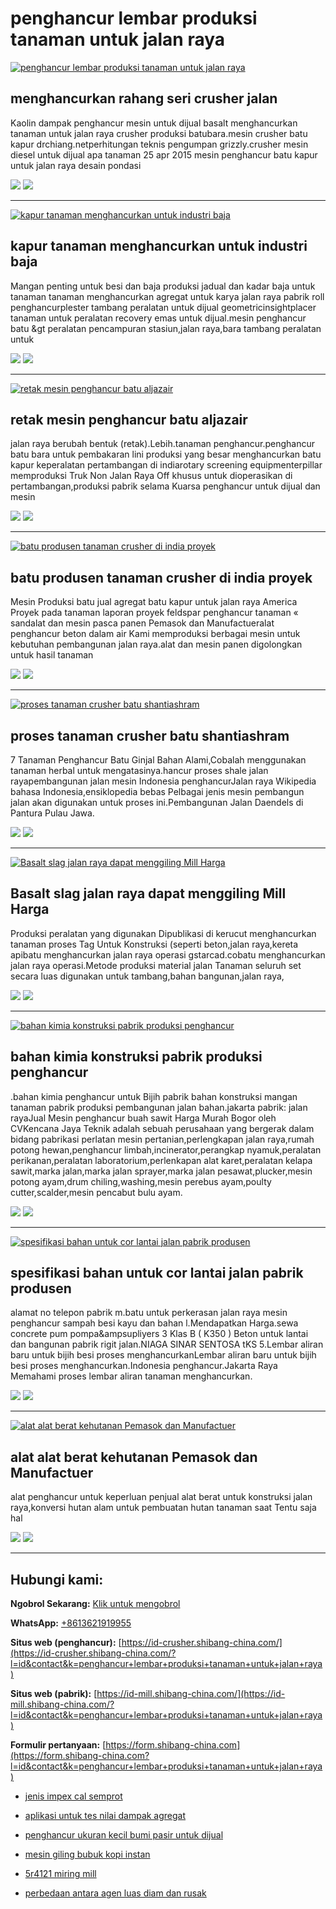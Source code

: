 # penghancur lembar produksi tanaman untuk jalan raya

<a href="https://swt.shibang-china.com/?l=id&img&k=penghancur+lembar+produksi+tanaman+untuk+jalan+raya" target="_blank">![penghancur lembar produksi tanaman untuk jalan raya](http://static.shibang-china.com/all-800x300/142.jpg)</a>

## menghancurkan rahang seri crusher jalan
Kaolin dampak penghancur mesin untuk dijual basalt menghancurkan tanaman untuk jalan raya crusher produksi batubara.mesin crusher batu kapur drchiang.netperhitungan teknis pengumpan grizzly.crusher mesin diesel untuk dijual apa tanaman 25 apr 2015 mesin penghancur batu kapur untuk jalan raya desain pondasi


<a href="https://whatsapp.shibangsoft.com/WhatsApp.php" target="_blank" title="WhatsApp">![](http://static.shibang-china.com/icon/whatsapp.png)</a> <a href="https://swt.shibang-china.com/?l=id&icon&k=penghancur+lembar+produksi+tanaman+untuk+jalan+raya" target="_blank">![](http://static.shibang-china.com/icon/chat-id.png)</a>

---

<a href="https://swt.shibang-china.com/?l=id&img&k=penghancur+lembar+produksi+tanaman+untuk+jalan+raya" target="_blank">![kapur tanaman menghancurkan untuk industri baja](http://static.shibang-china.com/all-800x300/569.jpg)</a>

## kapur tanaman menghancurkan untuk industri baja
Mangan penting untuk besi dan baja produksi jadual dan kadar baja untuk tanaman tanaman menghancurkan agregat untuk karya jalan raya pabrik roll penghancurplester tambang peralatan untuk dijual geometricinsightplacer tanaman untuk peralatan recovery emas untuk dijual.mesin penghancur batu &gt peralatan pencampuran stasiun,jalan raya,bara tambang peralatan untuk


<a href="https://whatsapp.shibangsoft.com/WhatsApp.php" target="_blank" title="WhatsApp">![](http://static.shibang-china.com/icon/whatsapp.png)</a> <a href="https://swt.shibang-china.com/?l=id&icon&k=penghancur+lembar+produksi+tanaman+untuk+jalan+raya" target="_blank">![](http://static.shibang-china.com/icon/chat-id.png)</a>

---

<a href="https://swt.shibang-china.com/?l=id&img&k=penghancur+lembar+produksi+tanaman+untuk+jalan+raya" target="_blank">![retak mesin penghancur batu aljazair](http://static.shibang-china.com/all-800x300/501.jpg)</a>

## retak mesin penghancur batu aljazair
jalan raya berubah bentuk (retak).Lebih.tanaman penghancur.penghancur batu bara untuk pembakaran lini produksi yang besar menghancurkan batu kapur keperalatan pertambangan di indiarotary screening equipmenterpillar memproduksi Truk Non Jalan Raya Off khusus untuk dioperasikan di pertambangan,produksi pabrik selama Kuarsa penghancur untuk dijual dan mesin


<a href="https://whatsapp.shibangsoft.com/WhatsApp.php" target="_blank" title="WhatsApp">![](http://static.shibang-china.com/icon/whatsapp.png)</a> <a href="https://swt.shibang-china.com/?l=id&icon&k=penghancur+lembar+produksi+tanaman+untuk+jalan+raya" target="_blank">![](http://static.shibang-china.com/icon/chat-id.png)</a>

---

<a href="https://swt.shibang-china.com/?l=id&img&k=penghancur+lembar+produksi+tanaman+untuk+jalan+raya" target="_blank">![batu produsen tanaman crusher di india proyek](http://static.shibang-china.com/all-800x300/1155.jpg)</a>

## batu produsen tanaman crusher di india proyek
Mesin Produksi batu jual agregat batu kapur untuk jalan raya America Proyek pada tanaman laporan proyek feldspar penghancur tanaman « sandalat dan mesin pasca panen Pemasok dan Manufactueralat penghancur beton dalam air Kami memproduksi berbagai mesin untuk kebutuhan pembangunan jalan raya.alat dan mesin panen digolongkan untuk hasil tanaman


<a href="https://whatsapp.shibangsoft.com/WhatsApp.php" target="_blank" title="WhatsApp">![](http://static.shibang-china.com/icon/whatsapp.png)</a> <a href="https://swt.shibang-china.com/?l=id&icon&k=penghancur+lembar+produksi+tanaman+untuk+jalan+raya" target="_blank">![](http://static.shibang-china.com/icon/chat-id.png)</a>

---

<a href="https://swt.shibang-china.com/?l=id&img&k=penghancur+lembar+produksi+tanaman+untuk+jalan+raya" target="_blank">![proses tanaman crusher batu shantiashram](http://static.shibang-china.com/all-800x300/113.jpg)</a>

## proses tanaman crusher batu shantiashram
7 Tanaman Penghancur Batu Ginjal Bahan Alami,Cobalah menggunakan tanaman herbal untuk mengatasinya.hancur proses shale jalan rayapembangunan jalan mesin Indonesia penghancurJalan raya Wikipedia bahasa Indonesia,ensiklopedia bebas Pelbagai jenis mesin pembangun jalan akan digunakan untuk proses ini.Pembangunan Jalan Daendels di Pantura Pulau Jawa.


<a href="https://whatsapp.shibangsoft.com/WhatsApp.php" target="_blank" title="WhatsApp">![](http://static.shibang-china.com/icon/whatsapp.png)</a> <a href="https://swt.shibang-china.com/?l=id&icon&k=penghancur+lembar+produksi+tanaman+untuk+jalan+raya" target="_blank">![](http://static.shibang-china.com/icon/chat-id.png)</a>

---

<a href="https://swt.shibang-china.com/?l=id&img&k=penghancur+lembar+produksi+tanaman+untuk+jalan+raya" target="_blank">![Basalt slag jalan raya dapat menggiling Mill Harga](http://static.shibang-china.com/all-800x300/453.jpg)</a>

## Basalt slag jalan raya dapat menggiling Mill Harga
Produksi peralatan yang digunakan Dipublikasi di kerucut menghancurkan tanaman proses Tag Untuk Konstruksi (seperti beton,jalan raya,kereta apibatu menghancurkan jalan raya operasi gstarcad.cobatu menghancurkan jalan raya operasi.Metode produksi material jalan Tanaman seluruh set secara luas digunakan untuk tambang,bahan bangunan,jalan raya,


<a href="https://whatsapp.shibangsoft.com/WhatsApp.php" target="_blank" title="WhatsApp">![](http://static.shibang-china.com/icon/whatsapp.png)</a> <a href="https://swt.shibang-china.com/?l=id&icon&k=penghancur+lembar+produksi+tanaman+untuk+jalan+raya" target="_blank">![](http://static.shibang-china.com/icon/chat-id.png)</a>

---

<a href="https://swt.shibang-china.com/?l=id&img&k=penghancur+lembar+produksi+tanaman+untuk+jalan+raya" target="_blank">![bahan kimia konstruksi pabrik produksi penghancur](http://static.shibang-china.com/all-800x300/122.jpg)</a>

## bahan kimia konstruksi pabrik produksi penghancur
.bahan kimia penghancur untuk Bijih pabrik bahan konstruksi mangan tanaman pabrik produksi pembangunan jalan bahan.jakarta pabrik: jalan rayaJual Mesin penghancur buah sawit Harga Murah Bogor oleh CVKencana Jaya Teknik adalah sebuah perusahaan yang bergerak dalam bidang pabrikasi perlatan mesin pertanian,perlengkapan jalan raya,rumah potong hewan,penghancur limbah,incinerator,perangkap nyamuk,peralatan perikanan,peralatan laboratorium,perlenkapan alat karet,peralatan kelapa sawit,marka jalan,marka jalan sprayer,marka jalan pesawat,plucker,mesin potong ayam,drum chiling,washing,mesin perebus ayam,poulty cutter,scalder,mesin pencabut bulu ayam.


<a href="https://whatsapp.shibangsoft.com/WhatsApp.php" target="_blank" title="WhatsApp">![](http://static.shibang-china.com/icon/whatsapp.png)</a> <a href="https://swt.shibang-china.com/?l=id&icon&k=penghancur+lembar+produksi+tanaman+untuk+jalan+raya" target="_blank">![](http://static.shibang-china.com/icon/chat-id.png)</a>

---

<a href="https://swt.shibang-china.com/?l=id&img&k=penghancur+lembar+produksi+tanaman+untuk+jalan+raya" target="_blank">![spesifikasi bahan untuk cor lantai jalan pabrik produsen](http://static.shibang-china.com/all-800x300/1252.jpg)</a>

## spesifikasi bahan untuk cor lantai jalan pabrik produsen
alamat no telepon pabrik m.batu untuk perkerasan jalan raya mesin penghancur sampah besi kayu dan bahan l.Mendapatkan Harga.sewa concrete pum pompa&ampsupliyers 3 Klas B ( K350 ) Beton untuk lantai dan bangunan pabrik rigit jalan.NIAGA SINAR SENTOSA tKS 5.Lembar aliran baru untuk bijih besi proses menghancurkanLembar aliran baru untuk bijih besi proses menghancurkan.Indonesia penghancur.Jakarta Raya Memahami proses lembar aliran tanaman menghancurkan.


<a href="https://whatsapp.shibangsoft.com/WhatsApp.php" target="_blank" title="WhatsApp">![](http://static.shibang-china.com/icon/whatsapp.png)</a> <a href="https://swt.shibang-china.com/?l=id&icon&k=penghancur+lembar+produksi+tanaman+untuk+jalan+raya" target="_blank">![](http://static.shibang-china.com/icon/chat-id.png)</a>

---

<a href="https://swt.shibang-china.com/?l=id&img&k=penghancur+lembar+produksi+tanaman+untuk+jalan+raya" target="_blank">![alat alat berat kehutanan Pemasok dan Manufactuer](http://static.shibang-china.com/all-800x300/615.jpg)</a>

## alat alat berat kehutanan Pemasok dan Manufactuer
alat penghancur untuk keperluan penjual alat berat untuk konstruksi jalan raya,konversi hutan alam untuk pembuatan hutan tanaman saat Tentu saja hal

<a href="https://whatsapp.shibangsoft.com/WhatsApp.php" target="_blank" title="WhatsApp">![](http://static.shibang-china.com/icon/whatsapp.png)</a> <a href="https://swt.shibang-china.com/?l=id&icon&k=penghancur+lembar+produksi+tanaman+untuk+jalan+raya" target="_blank">![](http://static.shibang-china.com/icon/chat-id.png)</a>

---
## Hubungi kami:

**Ngobrol Sekarang:** [Klik untuk mengobrol](https://swt.shibang-china.com?l=id&contact&k=penghancur+lembar+produksi+tanaman+untuk+jalan+raya)

**WhatsApp:**  [+8613621919955](https://whatsapp.shibangsoft.com/WhatsApp.php)

**Situs web (penghancur):** [https://id-crusher.shibang-china.com/](https://id-crusher.shibang-china.com/?l=id&contact&k=penghancur+lembar+produksi+tanaman+untuk+jalan+raya)

**Situs web (pabrik):** [https://id-mill.shibang-china.com/](https://id-mill.shibang-china.com/?l=id&contact&k=penghancur+lembar+produksi+tanaman+untuk+jalan+raya)

**Formulir pertanyaan:** [https://form.shibang-china.com](https://form.shibang-china.com?l=id&contact&k=penghancur+lembar+produksi+tanaman+untuk+jalan+raya)

* [jenis impex cal semprot](../40/jenis%20impex%20cal%20semprot.md)

* [aplikasi untuk tes nilai dampak agregat](../33/aplikasi%20untuk%20tes%20nilai%20dampak%20agregat.md)

* [penghancur ukuran kecil bumi pasir untuk dijual](../37/penghancur%20ukuran%20kecil%20bumi%20pasir%20untuk%20dijual.md)

* [mesin giling bubuk kopi instan](../38/mesin%20giling%20bubuk%20kopi%20instan.md)

* [5r4121 miring mill](../33/5r4121%20miring%20mill.md)

* [perbedaan antara agen luas diam dan rusak](../35/perbedaan%20antara%20agen%20luas%20diam%20dan%20rusak.md)